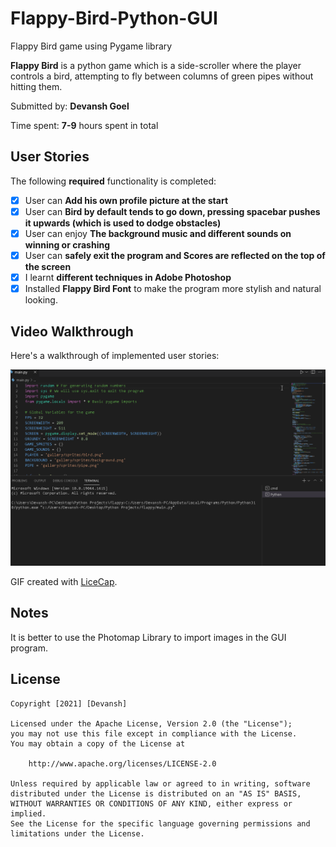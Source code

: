 # Flappy-Bird-Python-GUI
Flappy Bird game using Pygame library

**Flappy Bird** is a python game which is a side-scroller where the player controls a bird, attempting to fly between columns of green pipes without hitting them.

Submitted by: **Devansh Goel**

Time spent: **7-9** hours spent in total

## User Stories

The following **required** functionality is completed:

* [x] User can **Add his own profile picture at the start**
* [x] User can **Bird by default tends to go down, pressing spacebar pushes it upwards (which is used to dodge obstacles)**
* [x] User can enjoy **The background music and different sounds on winning or crashing**
* [x] User can **safely exit the program and Scores are reflected on the top of the screen** 
* [x] I learnt **different techniques in Adobe Photoshop**
* [x] Installed **Flappy Bird Font** to make the program more stylish and natural looking.  

## Video Walkthrough

Here's a walkthrough of implemented user stories:

<img src='game.gif' title='Video Walkthrough' width='' alt='Video Walkthrough' />

GIF created with [LiceCap](http://www.cockos.com/licecap/).

## Notes

It is better to use the Photomap Library to import images in the GUI program.

## License

    Copyright [2021] [Devansh]

    Licensed under the Apache License, Version 2.0 (the "License");
    you may not use this file except in compliance with the License.
    You may obtain a copy of the License at

        http://www.apache.org/licenses/LICENSE-2.0

    Unless required by applicable law or agreed to in writing, software
    distributed under the License is distributed on an "AS IS" BASIS,
    WITHOUT WARRANTIES OR CONDITIONS OF ANY KIND, either express or implied.
    See the License for the specific language governing permissions and
    limitations under the License.
